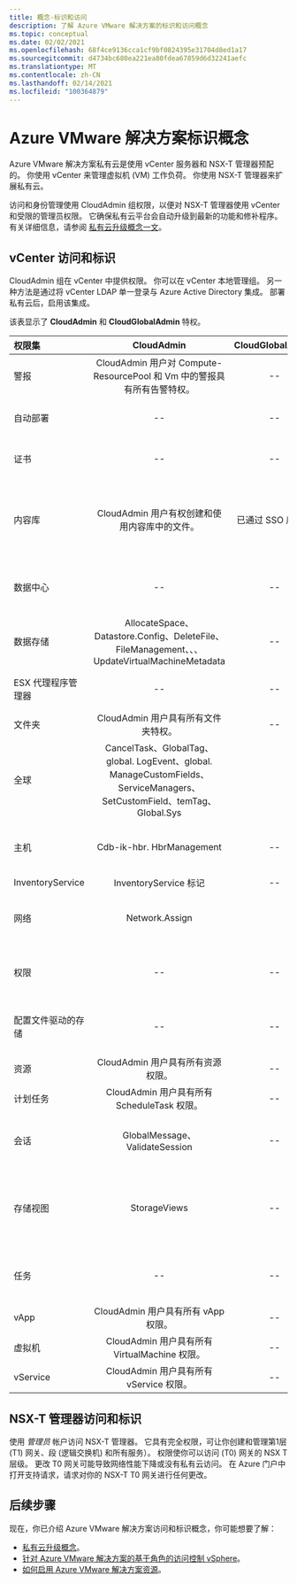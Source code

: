 ```yaml
---
title: 概念-标识和访问
description: 了解 Azure VMware 解决方案的标识和访问概念
ms.topic: conceptual
ms.date: 02/02/2021
ms.openlocfilehash: 68f4ce9136cca1cf9bf0824395e31704d8ed1a17
ms.sourcegitcommit: d4734bc680ea221ea80fdea67859d6d32241aefc
ms.translationtype: MT
ms.contentlocale: zh-CN
ms.lasthandoff: 02/14/2021
ms.locfileid: "100364879"
---
```

# <a name="azure-vmware-solution-identity-concepts"></a>Azure VMware 解决方案标识概念

Azure VMware 解决方案私有云是使用 vCenter 服务器和 NSX-T 管理器预配的。 你使用 vCenter 来管理虚拟机 (VM) 工作负荷。 你使用 NSX-T 管理器来扩展私有云。

访问和身份管理使用 CloudAdmin 组权限，以便对 NSX-T 管理器使用 vCenter 和受限的管理员权限。 它确保私有云平台会自动升级到最新的功能和修补程序。  有关详细信息，请参阅 [私有云升级概念一文][concepts-upgrades]。

## <a name="vcenter-access-and-identity"></a>vCenter 访问和标识

CloudAdmin 组在 vCenter 中提供权限。 你可以在 vCenter 本地管理组。 另一种方法是通过将 vCenter LDAP 单一登录与 Azure Active Directory 集成。 部署私有云后，启用该集成。 

该表显示了 **CloudAdmin** 和 **CloudGlobalAdmin** 特权。

|  权限集           | CloudAdmin | CloudGlobalAdmin | 注释 |
| :---                     |    :---:   |       :---:      |   :--:  |
|  警报                  | CloudAdmin 用户对 Compute-ResourcePool 和 Vm 中的警报具有所有告警特权。     |          --        |  -- |
|  自动部署             |  --  |        --        |  Microsoft 进行主机管理。  |
|  证书            |  --  |        --       |  Microsoft 进行证书管理。  |
|  内容库         | CloudAdmin 用户有权创建和使用内容库中的文件。    |         已通过 SSO 启用。         |  Microsoft 会将内容库中的文件分发到 ESXi 的主机。  |
|  数据中心              |  --  |        --          |  Microsoft 执行所有数据中心操作。  |
|  数据存储               | AllocateSpace、Datastore.Config、DeleteFile、FileManagement、、、UpdateVirtualMachineMetadata     |    --    |   -- |
|  ESX 代理程序管理器       |  --  |         --       |  Microsoft 执行所有操作。  |
|  文件夹                  |  CloudAdmin 用户具有所有文件夹特权。     |  --  |  --  |
|  全球                  |  CancelTask、GlobalTag、global. LogEvent、global. ManageCustomFields、ServiceManagers、SetCustomField、temTag、Global.Sys         |                  |    |
|  主机                    |  Cdb-ik-hbr. HbrManagement      |        --          |  Microsoft 执行所有其他主机操作。  |
|  InventoryService        |  InventoryService 标记      |        --          |  --  |
|  网络                 |  Network.Assign    |                  |  Microsoft 执行所有其他网络操作。  |
|  权限             |  --  |        --       |  Microsoft 执行所有权限操作。  |
|  配置文件驱动的存储  |  --  |        --       |  Microsoft 执行所有配置文件操作。  |
|  资源                |  CloudAdmin 用户具有所有资源权限。        |      --       | --   |
|  计划任务          |  CloudAdmin 用户具有所有 ScheduleTask 权限。   |   --   | -- |
|  会话                |  GlobalMessage、ValidateSession      |   --   |  Microsoft 执行所有其他会话操作。  |
|  存储视图           |  StorageViews   |        --          |  Microsoft 执行所有其他存储视图操作 (配置服务) 。  |
|  任务                   |  --  |  --   |  Microsoft 管理管理任务的扩展。  |
|  vApp                    |  CloudAdmin 用户具有所有 vApp 权限。  |  --  |  --  |
|  虚拟机         |  CloudAdmin 用户具有所有 VirtualMachine 权限。  |  --  |  --  |
|  vService                |  CloudAdmin 用户具有所有 vService 权限。  |  --  |  --  |

## <a name="nsx-t-manager-access-and-identity"></a>NSX-T 管理器访问和标识

使用 *管理员* 帐户访问 NSX-T 管理器。 它具有完全权限，可让你创建和管理第1层 (T1) 网关、段 (逻辑交换机) 和所有服务）。 权限使你可以访问 (T0) 网关的 NSX T 层级。 更改 T0 网关可能导致网络性能下降或没有私有云访问。 在 Azure 门户中打开支持请求，请求对你的 NSX-T T0 网关进行任何更改。
  
## <a name="next-steps"></a>后续步骤

现在，你已介绍 Azure VMware 解决方案访问和标识概念，你可能想要了解：

- [私有云升级概念](concepts-upgrades.md)。
- [针对 Azure VMware 解决方案的基于角色的访问控制 vSphere](concepts-role-based-access-control.md)。
- [如何启用 Azure VMware 解决方案资源](enable-azure-vmware-solution.md)。

<!-- LINKS - external -->

<!-- LINKS - internal -->
[concepts-upgrades]: ./concepts-upgrades.md